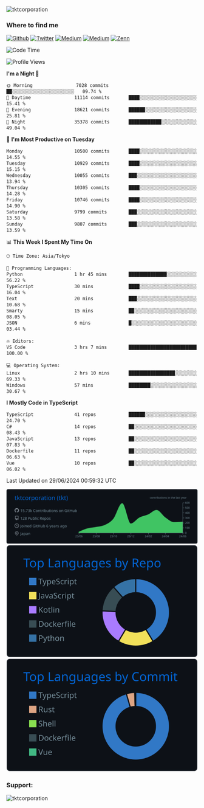 <p align="left"> <img src="https://komarev.com/ghpvc/?username=tktcorporation&label=Profile%20views&color=0e75b6&style=flat" alt="tktcorporation" /> </p>

<h3>Where to find me</h3>
<p>
<a href="https://github.com/tktcorporation" target="_blank"><img alt="Github" src="https://img.shields.io/badge/GitHub-%2312100E.svg?&style=for-the-badge&logo=Github&logoColor=white" /></a>
<a href="https://twitter.com/tktcorporation" target="_blank"><img alt="Twitter" src="https://img.shields.io/badge/twitter-%231DA1F2.svg?&style=for-the-badge&logo=twitter&logoColor=white" /></a>
<a href="https://www.linkedin.com/in/tktcorporation" target="_blank"><img alt="Medium" src="https://img.shields.io/badge/linkdin-0a66c2.svg?&style=for-the-badge&logo=linkedin&logoColor=white" /></a>
<a href="https://qiita.com/tktcorporation" target="_blank"><img alt="Medium" src="https://img.shields.io/badge/qiita-55C500.svg?&style=for-the-badge&logo=qiita&logoColor=white" /></a>
<a href="https://zenn.dev/tktcorporation" target="_blank"><img alt="Zenn" src="https://img.shields.io/badge/Zenn-3EA8FF.svg?&style=for-the-badge&logo=Zenn&logoColor=white" /></a>
</p>
  
<!--START_SECTION:waka-->
![Code Time](http://img.shields.io/badge/Code%20Time-1%2C587%20hrs%2034%20mins-blue)

![Profile Views](http://img.shields.io/badge/Profile%20Views-0-blue)

**I'm a Night 🦉** 

```text
🌞 Morning                7028 commits        ██░░░░░░░░░░░░░░░░░░░░░░░   09.74 % 
🌆 Daytime                11114 commits       ████░░░░░░░░░░░░░░░░░░░░░   15.41 % 
🌃 Evening                18621 commits       ██████░░░░░░░░░░░░░░░░░░░   25.81 % 
🌙 Night                  35378 commits       ████████████░░░░░░░░░░░░░   49.04 % 
```
📅 **I'm Most Productive on Tuesday** 

```text
Monday                   10500 commits       ████░░░░░░░░░░░░░░░░░░░░░   14.55 % 
Tuesday                  10929 commits       ████░░░░░░░░░░░░░░░░░░░░░   15.15 % 
Wednesday                10055 commits       ███░░░░░░░░░░░░░░░░░░░░░░   13.94 % 
Thursday                 10305 commits       ████░░░░░░░░░░░░░░░░░░░░░   14.28 % 
Friday                   10746 commits       ████░░░░░░░░░░░░░░░░░░░░░   14.90 % 
Saturday                 9799 commits        ███░░░░░░░░░░░░░░░░░░░░░░   13.58 % 
Sunday                   9807 commits        ███░░░░░░░░░░░░░░░░░░░░░░   13.59 % 
```


📊 **This Week I Spent My Time On** 

```text
🕑︎ Time Zone: Asia/Tokyo

💬 Programming Languages: 
Python                   1 hr 45 mins        ██████████████░░░░░░░░░░░   56.22 % 
TypeScript               30 mins             ████░░░░░░░░░░░░░░░░░░░░░   16.04 % 
Text                     20 mins             ███░░░░░░░░░░░░░░░░░░░░░░   10.68 % 
Smarty                   15 mins             ██░░░░░░░░░░░░░░░░░░░░░░░   08.05 % 
JSON                     6 mins              █░░░░░░░░░░░░░░░░░░░░░░░░   03.44 % 

🔥 Editors: 
VS Code                  3 hrs 7 mins        █████████████████████████   100.00 % 

💻 Operating System: 
Linux                    2 hrs 10 mins       █████████████████░░░░░░░░   69.33 % 
Windows                  57 mins             ████████░░░░░░░░░░░░░░░░░   30.67 % 
```

**I Mostly Code in TypeScript** 

```text
TypeScript               41 repos            ██████░░░░░░░░░░░░░░░░░░░   24.70 % 
C#                       14 repos            ██░░░░░░░░░░░░░░░░░░░░░░░   08.43 % 
JavaScript               13 repos            ██░░░░░░░░░░░░░░░░░░░░░░░   07.83 % 
Dockerfile               11 repos            ██░░░░░░░░░░░░░░░░░░░░░░░   06.63 % 
Vue                      10 repos            ██░░░░░░░░░░░░░░░░░░░░░░░   06.02 % 
```




 Last Updated on 29/06/2024 00:59:32 UTC
<!--END_SECTION:waka-->

[![](https://raw.githubusercontent.com/tktcorporation/tktcorporation/master/profile-summary-card-output/github_dark/0-profile-details.svg)](https://github.com/vn7n24fzkq/github-profile-summary-cards)
[![](https://raw.githubusercontent.com/tktcorporation/tktcorporation/master/profile-summary-card-output/github_dark/1-repos-per-language.svg)](https://github.com/vn7n24fzkq/github-profile-summary-cards) [![](https://raw.githubusercontent.com/tktcorporation/tktcorporation/master/profile-summary-card-output/github_dark/2-most-commit-language.svg)](https://github.com/vn7n24fzkq/github-profile-summary-cards)

<h3 align="left">Support:</h3>
<p><a href="https://www.buymeacoffee.com/tktcorporation"> <img align="left" src="https://cdn.buymeacoffee.com/buttons/v2/default-yellow.png" height="50" width="210" alt="tktcorporation" /></a></p><br><br>
